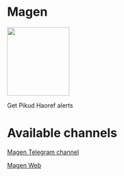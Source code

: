 # Magen
<img src="https://github.com/thewh1teagle/Magen/assets/61390950/246ae45a-8a00-45b8-8239-cde4e61dcb7f" width="145px" height="160px" />

Get Pikud Haoref alerts

# Available channels
[Magen Telegram channel](https://t.me/MagenAlerts)

[Magen Web](https://thewh1teagle.github.io/Magen/)
